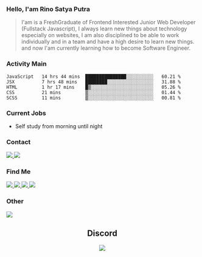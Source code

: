 ### Hello, I'am Rino Satya Putra

> I'am is a FreshGraduate of Frontend Interested Junior Web Developer (Fullstack Javascript), I always learn new things about technology especially on websites, I am also disciplined to be able to work individually and in a team and have a high desire to learn new things. and now I'am currently learning how to become Software Engineer.



### Activity Main
<!--START_SECTION:waka-->
```text
JavaScript   14 hrs 44 mins  ███████████████░░░░░░░░░░   60.21 % 
JSX          7 hrs 48 mins   ████████░░░░░░░░░░░░░░░░░   31.88 % 
HTML         1 hr 17 mins    █▒░░░░░░░░░░░░░░░░░░░░░░░   05.26 % 
CSS          21 mins         ▒░░░░░░░░░░░░░░░░░░░░░░░░   01.44 % 
SCSS         11 mins         ▒░░░░░░░░░░░░░░░░░░░░░░░░   00.81 % 
```
<!--END_SECTION:waka-->

### Current Jobs 
- Self study from morning until night

### Contact
 <a href="mailto:rinosatyaputra.id@gmail.com">  
  <img src="https://img.shields.io/badge/Gmail-D14836?style=for-the-badge&logo=gmail&logoColor=white"  />
 </a>
 <a href="https://t.me/riyaraa">  
  <img src="https://img.shields.io/badge/Telegram-2CA5E0?style=for-the-badge&logo=telegram&logoColor=white"  />
 </a>

 
### Find Me
  <a href="https://www.linkedin.com/in/rino-satya-putra-940539173/">  
  <img src="https://img.shields.io/badge/linkedin-%230077B5.svg?style=for-the-badge&logo=linkedin&logoColor=white"  />
 </a>
 <a href="https://twitter.com/riyaraaa">  
  <img src="https://img.shields.io/badge/twitter-%231DA1F2.svg?style=for-the-badge&logo=Twitter&logoColor=white"  />
 </a>
 <a href="https://instagram.com/rinoosp">  
  <img src="https://img.shields.io/badge/instagram-%23E4405F.svg?style=for-the-badge&logo=Instagram&logoColor=white"  />
 </a>
  <a href="https://dev.to/riyaraa">  
  <img src="https://img.shields.io/badge/dev.to-0A0A0A?style=for-the-badge&logo=dev.to&logoColor=white"  />
 </a>
 
 ### Other
  <a href="https://open.spotify.com/user/2mhxhhmrxobkflh618rnmzn8d?si=ba7e442ceb324f20">  
  <img src="https://img.shields.io/badge/Spotify-1ED760?style=for-the-badge&logo=spotify&logoColor=white"  />
 </a>


 <div align="center">
  <h2 align="center">Discord</h2><img src="https://discord.c99.nl/widget/theme-3/446571129100828672.png" />
</div>



